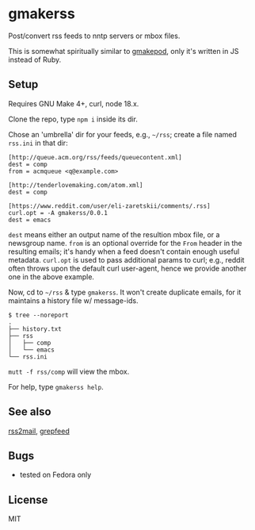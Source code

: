 # gmakerss

Post/convert rss feeds to nntp servers or mbox files.

This is somewhat spiritually similar to
[gmakepod](https://github.com/gromnitsky/gmakepod), only it's written
in JS instead of Ruby.

## Setup

Requires GNU Make 4+, curl, node 18.x.

Clone the repo, type `npm i` inside its dir.

Chose an 'umbrella' dir for your feeds, e.g., `~/rss`; create
a file named `rss.ini` in that dir:

~~~
[http://queue.acm.org/rss/feeds/queuecontent.xml]
dest = comp
from = acmqueue <q@example.com>

[http://tenderlovemaking.com/atom.xml]
dest = comp

[https://www.reddit.com/user/eli-zaretskii/comments/.rss]
curl.opt = -A gmakerss/0.0.1
dest = emacs
~~~

`dest` means either an output name of the resultion mbox file, or a
newsgroup name. `from` is an optional override for the `From` header
in the resulting emails; it's handy when a feed doesn't contain enough
useful metadata. `curl.opt` is used to pass additional params to curl;
e.g., reddit often throws upon the default curl user-agent, hence we
provide another one in the above example.

Now, cd to `~/rss` & type `gmakerss`. It won't create duplicate
emails, for it maintains a history file w/ message-ids.

~~~
$ tree --noreport
.
├── history.txt
├── rss
│   ├── comp
│   └── emacs
└── rss.ini
~~~

`mutt -f rss/comp` will view the mbox.

For help, type `gmakerss help`.

## See also

[rss2mail](https://github.com/gromnitsky/rss2mail),
[grepfeed](https://github.com/gromnitsky/grepfeed)

## Bugs

* tested on Fedora only

## License

MIT
